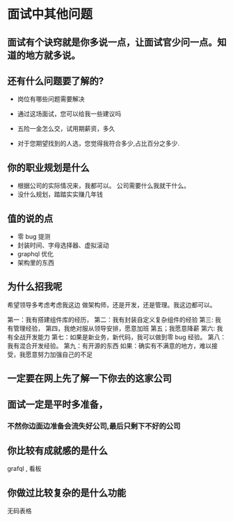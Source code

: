 # 面试中其他问题

## 面试有个诀窍就是你多说一点，让面试官少问一点。知道的地方就多说。

## 还有什么问题要了解的?

- 岗位有哪些问题需要解决

- 通过这场面试，您可以给我一些建议吗

- 五险一金怎么交，试用期薪资，多久

- 对于您期望找到的人选，您觉得我符合多少,占比百分之多少.

## 你的职业规划是什么

- 根据公司的实际情况来，我都可以。 公司需要什么我就干什么。
- 没什么规划，踏踏实实赚几年钱

## 值的说的点

- 零 bug 提测
- 封装时间、字母选择器、虚拟滚动
- graphql 优化
- 架构里的东西

## 为什么招我呢

希望领导多考虑考虑我这边
做架构师，还是开发，还是管理。我这边都可以。

第一：我有搭建组件库的经历，
第二：我有封装自定义复杂组件的经验
第三: 我有管理经验，
第四，我绝对服从领导安排，愿意加班
第五；我愿意降薪
第六: 我有全战开发能力
第七：如果是新业务，新代码，我可以做到零 bug 经验。
第八：我有混合开发经验。
第九：有开源的东西
如果：确实有不满意的地方，难以接受，我愿意努力加强自己的不足

## 一定要在网上先了解一下你去的这家公司

## 面试一定是平时多准备，

### 不然你边面边准备会流失好公司,最后只剩下不好的公司

## 你比较有成就感的是什么

grafql , 看板

## 你做过比较复杂的是什么功能

无码表格
